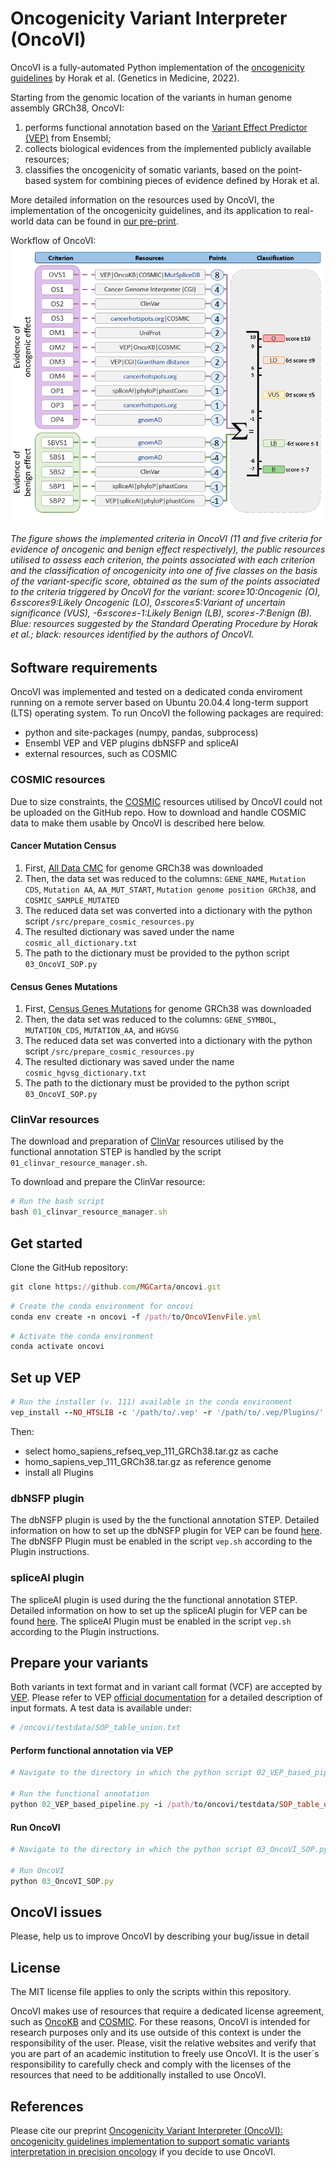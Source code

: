 # Oncogenicity Variant Interpreter (OncoVI)
OncoVI is a fully-automated Python implementation of the [oncogenicity guidelines](https://pubmed.ncbi.nlm.nih.gov/35101336/) by Horak et al. (Genetics in Medicine, 2022). 

Starting from the genomic location of the variants in human genome assembly GRCh38, OncoVI:
1. performs functional annotation based on the [Variant Effect Predictor (VEP)](https://www.ensembl.org/info/docs/tools/vep/index.html) from Ensembl;
2. collects biological evidences from the implemented publicly available resources;
3. classifies the oncogenicity of somatic variants, based on the point-based system for combining pieces of evidence defined by Horak et al.

More detailed information on the resources used by OncoVI, the implementation of the oncogenicity guidelines, and its application to real-world data can be found in [our pre-print](https://www.medrxiv.org/content/10.1101/2024.10.10.24315072v1).

Workflow of OncoVI: 
![alt text][logo]

[logo]: https://github.com/MGCarta/oncovi/blob/main/figures/Figure1_oncovi.PNG "Logo Title Text 2"

###### The figure shows the implemented criteria in OncoVI (11 and five criteria for evidence of oncogenic and benign effect respectively), the public resources utilised to assess each criterion, the points associated with each criterion and the classification of oncogenicity into one of five classes on the basis of the variant-specific score, obtained as the sum of the points associated to the criteria triggered by OncoVI for the variant: score≥10:Oncogenic (O), 6≤score≤9:Likely Oncogenic (LO), 0≤score≤5:Variant of uncertain significance (VUS), -6≤score≤-1:Likely Benign (LB), score≤-7:Benign (B). Blue: resources suggested by the Standard Operating Procedure by Horak et al.; black: resources identified by the authors of OncoVI.

## Software requirements
OncoVI was implemented and tested on a dedicated conda enviroment running on a remote server based on Ubuntu 20.04.4 long-term support (LTS) operating system. To run OncoVI the following packages are required:

* python and site-packages (numpy, pandas, subprocess)
* Ensembl VEP and VEP plugins dbNSFP and spliceAI
* external resources, such as COSMIC


### COSMIC resources
Due to size constraints, the [COSMIC](https://cancer.sanger.ac.uk/cosmic/download/cosmic) resources utilised by OncoVI could not be uploaded on the GitHub repo. How to download and handle COSMIC data to make them usable by OncoVI is described here below.

#### Cancer Mutation Census 

1. First, [All Data CMC](https://cancer.sanger.ac.uk/cosmic/download/cancer-mutation-census/v100/alldata-cmc) for genome GRCh38 was downloaded
2. Then, the data set was reduced to the columns: ```GENE_NAME```, ```Mutation CDS```, ```Mutation AA```, ```AA_MUT_START```, ```Mutation genome position GRCh38```, and ```COSMIC_SAMPLE_MUTATED```
3. The reduced data set was converted into a dictionary with the python script ``` /src/prepare_cosmic_resources.py ```
4. The resulted dictionary was saved under the name ```cosmic_all_dictionary.txt```
5. The path to the dictionary must be provided to the python script ```03_OncoVI_SOP.py```

#### Census Genes Mutations 

1. First, [Census Genes Mutations](https://cancer.sanger.ac.uk/cosmic/download/cosmic/v100/mutantcensus) for genome GRCh38 was downloaded
2. Then, the data set was reduced to the columns: ```GENE_SYMBOL```, ```MUTATION_CDS```, ```MUTATION_AA```, and ```HGVSG```
3. The reduced data set was converted into a dictionary with the python script ``` /src/prepare_cosmic_resources.py ```
4. The resulted dictionary was saved under the name ```cosmic_hgvsg_dictionary.txt```
5. The path to the dictionary must be provided to the python script ```03_OncoVI_SOP.py```

### ClinVar resources
The download and preparation of [ClinVar](https://www.ncbi.nlm.nih.gov/clinvar/) resources utilised by the functional annotation STEP is handled by the script ```01_clinvar_resource_manager.sh```.

To download and prepare the ClinVar resource:
```rb
# Run the bash script
bash 01_clinvar_resource_manager.sh
```

## Get started
Clone the GitHub repository:
```rb
git clone https://github.com/MGCarta/oncovi.git
```
```rb
# Create the conda environment for oncovi
conda env create -n oncovi -f /path/to/OncoVIenvFile.yml
```
```rb
# Activate the conda environment
conda activate oncovi
```
## Set up VEP
```rb
# Run the installer (v. 111) available in the conda environment
vep_install --NO_HTSLIB -c '/path/to/.vep' -r '/path/to/.vep/Plugins/'
```
Then:
  * select homo_sapiens_refseq_vep_111_GRCh38.tar.gz as cache
  * homo_sapiens_vep_111_GRCh38.tar.gz as reference genome
  * install all Plugins

### dbNSFP plugin
The dbNSFP plugin is used by the the functional annotation STEP. Detailed information on how to set up the dbNSFP plugin for VEP can be found [here](https://www.ensembl.org/info/docs/tools/vep/script/vep_plugins.html#dbnsfp). The dbNSFP Plugin must be enabled in the script ```vep.sh``` according to the Plugin instructions.

### spliceAI plugin
The spliceAI plugin is used during the the functional annotation STEP. Detailed information on how to set up the spliceAI plugin for VEP can be found [here](https://www.ensembl.org/info/docs/tools/vep/script/vep_plugins.html#spliceAI). The spliceAI Plugin must be enabled in the script ```vep.sh``` according to the Plugin instructions.  

## Prepare your variants
Both variants in text format and in variant call format (VCF) are accepted by [VEP](https://www.ensembl.org/info/docs/tools/vep/index.html). Please refer to VEP [official documentation](https://www.ensembl.org/info/docs/tools/vep/vep_formats.html#input) for a detailed description of input formats.
A test data is available under:

```rb
# /oncovi/testdata/SOP_table_union.txt
```

#### Perform functional annotation via VEP

```rb
# Navigate to the directory in which the python script 02_VEP_based_pipeline.py is located

# Run the functional annotation
python 02_VEP_based_pipeline.py -i /path/to/oncovi/testdata/SOP_table_union.txt
```

#### Run OncoVI

```rb
# Navigate to the directory in which the python script 03_OncoVI_SOP.py is located

# Run OncoVI
python 03_OncoVI_SOP.py
```

## OncoVI issues
Please, help us to improve OncoVI by describing your bug/issue in detail


## License
The MIT license file applies to only the scripts within this repository.

OncoVI makes use of resources that require a dedicated license agreement, such as [OncoKB](https://www.oncokb.org/terms) and [COSMIC](https://www.cosmickb.org/licensing/). 
For these reasons, OncoVI is intended for research purposes only and its use outside of this context is under the responsibility of the user. 
Please, visit the relative websites and verify that you are part of an academic institution to freely use OncoVI. 
It is the user´s responsibility to carefully check and comply with the licenses of the resources that need to be additionally installed to use OncoVI.

## References
Please cite our preprint [Oncogenicity Variant Interpreter (OncoVI): oncogenicity guidelines implementation to support somatic variants interpretation in precision oncology](https://www.medrxiv.org/content/10.1101/2024.10.10.24315072v1) if you decide to use OncoVI.
